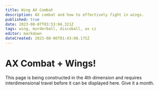 ```yaml
---
title: Wing AX Combat
description: AX combat and how to effectively fight in wings.
published: true
date: 2023-08-07T03:53:04.321Z
tags: wing, murderball, discoball, ax cz
editor: markdown
dateCreated: 2023-08-06T01:43:08.175Z
---
```


# AX Combat + Wings!

This page is being constructed in the 4th dimension and requires interdimensional travel before it can be displayed here. Give it a month.